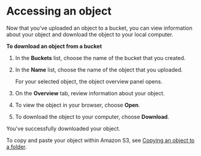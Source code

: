 # Accessing an object<a name="OpeningAnObject"></a>

Now that you've uploaded an object to a bucket, you can view information about your object and download the object to your local computer\.

**To download an object from a bucket**

1. In the **Buckets** list, choose the name of the bucket that you created\.

1. In the **Name** list, choose the name of the object that you uploaded\.

   For your selected object, the object overview panel opens\.

1. On the **Overview** tab, review information about your object\.

1. To view the object in your browser, choose **Open**\.

1. To download the object to your computer, choose **Download**\.

You've successfully downloaded your object\.

To copy and paste your object within Amazon S3, see [Copying an object to a folder](CopyingAnObject.md)\.